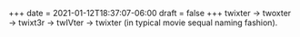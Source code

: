 +++
date = 2021-01-12T18:37:07-06:00
draft = false
+++
twixter -> twoxter -> twixt3r -> twIVter -> twixter (in typical movie sequal naming fashion).
